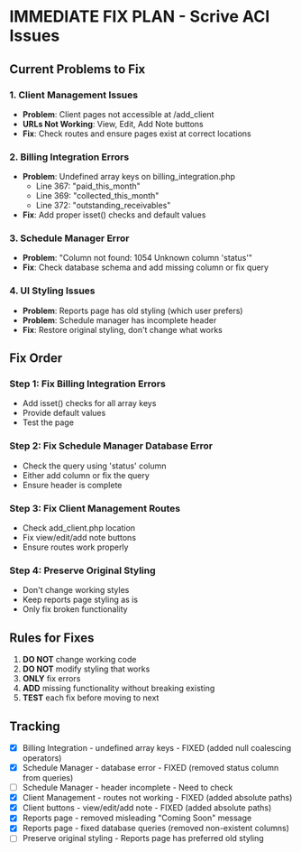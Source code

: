 # IMMEDIATE FIX PLAN - Scrive ACI Issues

## Current Problems to Fix

### 1. Client Management Issues
- **Problem**: Client pages not accessible at /add_client
- **URLs Not Working**: View, Edit, Add Note buttons
- **Fix**: Check routes and ensure pages exist at correct locations

### 2. Billing Integration Errors
- **Problem**: Undefined array keys on billing_integration.php
  - Line 367: "paid_this_month"
  - Line 369: "collected_this_month"
  - Line 372: "outstanding_receivables"
- **Fix**: Add proper isset() checks and default values

### 3. Schedule Manager Error
- **Problem**: "Column not found: 1054 Unknown column 'status'"
- **Fix**: Check database schema and add missing column or fix query

### 4. UI Styling Issues
- **Problem**: Reports page has old styling (which user prefers)
- **Problem**: Schedule manager has incomplete header
- **Fix**: Restore original styling, don't change what works

## Fix Order

### Step 1: Fix Billing Integration Errors
- Add isset() checks for all array keys
- Provide default values
- Test the page

### Step 2: Fix Schedule Manager Database Error
- Check the query using 'status' column
- Either add column or fix the query
- Ensure header is complete

### Step 3: Fix Client Management Routes
- Check add_client.php location
- Fix view/edit/add note buttons
- Ensure routes work properly

### Step 4: Preserve Original Styling
- Don't change working styles
- Keep reports page styling as is
- Only fix broken functionality

## Rules for Fixes
1. **DO NOT** change working code
2. **DO NOT** modify styling that works
3. **ONLY** fix errors
4. **ADD** missing functionality without breaking existing
5. **TEST** each fix before moving to next

## Tracking
- [x] Billing Integration - undefined array keys - FIXED (added null coalescing operators)
- [x] Schedule Manager - database error - FIXED (removed status column from queries)
- [ ] Schedule Manager - header incomplete - Need to check
- [x] Client Management - routes not working - FIXED (added absolute paths)
- [x] Client buttons - view/edit/add note - FIXED (added absolute paths)
- [x] Reports page - removed misleading "Coming Soon" message
- [x] Reports page - fixed database queries (removed non-existent columns)
- [ ] Preserve original styling - Reports page has preferred old styling